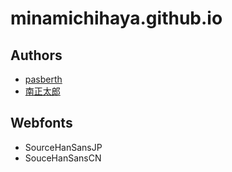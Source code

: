 # minamichihaya.github.io

## Authors

* [pasberth](https://twitter.com/pasberth)
* [南正太郎](https://twitter.com/mayuragicenter)
 
## Webfonts

* SourceHanSansJP
* SouceHanSansCN

